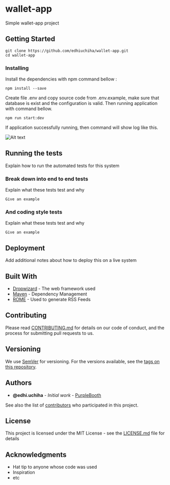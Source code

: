 # wallet-app
Simple wallet-app project
## Getting Started

```
git clone https://github.com/edhiuchiha/wallet-app.git
cd wallet-app
```

### Installing

Install the dependencies with npm command bellow :

```
npm install --save
```
Create file .env and copy source code from .env.example, 
make sure that database is exist and the configuration is valid.
Then running application with command bellow.
```
npm run start:dev
```
If application successfully running, then command will show log like this.

![Alt text](https://github.com/edhiuchiha/wallet-app/src/assets/launch.png)

## Running the tests

Explain how to run the automated tests for this system

### Break down into end to end tests

Explain what these tests test and why

```
Give an example
```

### And coding style tests

Explain what these tests test and why

```
Give an example
```

## Deployment

Add additional notes about how to deploy this on a live system

## Built With

* [Dropwizard](http://www.dropwizard.io/1.0.2/docs/) - The web framework used
* [Maven](https://maven.apache.org/) - Dependency Management
* [ROME](https://rometools.github.io/rome/) - Used to generate RSS Feeds

## Contributing

Please read [CONTRIBUTING.md](https://gist.github.com/PurpleBooth/b24679402957c63ec426) for details on our code of conduct, and the process for submitting pull requests to us.

## Versioning

We use [SemVer](http://semver.org/) for versioning. For the versions available, see the [tags on this repository](https://github.com/your/project/tags). 

## Authors

* **@edhi.uchiha** - *Initial work* - [PurpleBooth](https://github.com/edhiuchiha)

See also the list of [contributors](https://github.com/your/project/contributors) who participated in this project.

## License

This project is licensed under the MIT License - see the [LICENSE.md](LICENSE.md) file for details

## Acknowledgments

* Hat tip to anyone whose code was used
* Inspiration
* etc
